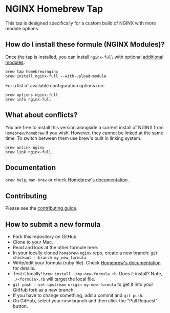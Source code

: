 # NGINX Homebrew Tap

This tap is designed specifically for a custom build of NGINX with more module options.

## How do I install these formule (NGINX Modules)?
Once the tap is installed, you can install `nginx-full`
with optional [additional modules](http://brew.sh/homebrew-nginx/#modules):

    brew tap homebrew/nginx
    brew install nginx-full --with-upload-module

For a list of available configuration options run:

    brew options nginx-full
    brew info nginx-full

## What about conflicts?
You are free to install this version alongside a current install of NGINX from `Homebrew/homebrew` if you wish. However, they cannot be linked at the same time. To switch between them use brew's built in linking system.

    brew unlink nginx
    brew link nginx-full

## Documentation
`brew help`, `man brew` or check [Homebrew's documentation](https://github.com/Homebrew/brew/blob/master/docs/README.md).

## Contributing
Please see the [contributing guide](https://github.com/Homebrew/homebrew-nginx/blob/master/.github/CONTRIBUTING.md).

## How to submit a new formula
* Fork this repository on GitHub.
* Clone to your Mac.
* Read and look at the other formule here.
* In your locally cloned `homebrew-nginx` repo, create a new branch: `git checkout --branch my_new_formula`
* Write/edit your formula (ruby file). Check [Homebrew's documentation](https://github.com/Homebrew/brew/blob/master/docs/README.md) for details.
* Test it locally! `brew install ./my-new-formula.rb`. Does it install? Note, `./<formula>.rb` will target the local file.
* `git push --set-upstream origin my-new-formula` to get it into your GitHub fork as a new branch.
* If you have to change something, add a commit and `git push`.
* On GitHub, select your new branch and then click the "Pull Request" button.
